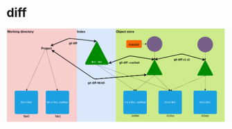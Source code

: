 # diff

<div grid="~ cols-1" class="justify-items-center mt-10">

<img src="/diff1.png" class="h-80"/>

</div>